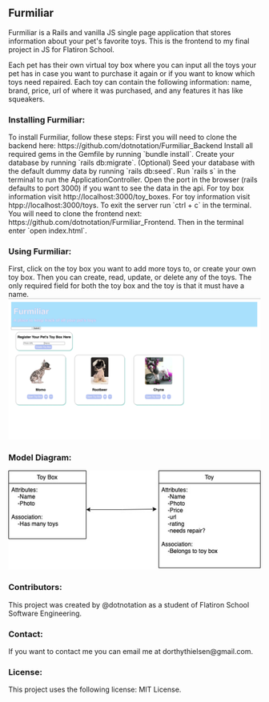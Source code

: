 <h2>Furmiliar</h2>
Furmiliar is a Rails and vanilla JS single page application that stores information about your pet's favorite toys. This is the frontend to my final project in JS for Flatiron School. 

Each pet has their own virtual toy box where you can input all the toys your pet has in case you want to purchase it again or if you want to know which toys need repaired. Each toy can contain the following information: name, brand, price, url of where it was purchased, and any features it has like squeakers.  

<h3>Installing Furmiliar:</h3>
To install Furmiliar, follow these steps:
First you will need to clone the backend here: https://github.com/dotnotation/Furmiliar_Backend
Install all required gems in the Gemfile by running `bundle install`. Create your database by running `rails db:migrate`. (Optional) Seed your database with the default dummy data by running `rails db:seed`. Run `rails s` in the terminal to run the ApplicationController. Open the port in the browser (rails defaults to port 3000) if you want to see the data in the api. For toy box information visit http://localhost:3000/toy_boxes. For toy information visit htpp://localhost:3000/toys. To exit the server run `ctrl + c` in the terminal. You will need to clone the frontend next: https://github.com/dotnotation/Furmiliar_Frontend. Then in the terminal enter `open index.html`. 

<h3>Using Furmiliar:</h3>
First, click on the toy box you want to add more toys to, or create your own toy box. Then you can create, read, update, or delete any of the toys. The only required field for both the toy box and the toy is that it must have a name. 
<img src="./public/FurmiliarJS.gif" alt="preview of website" >

<h3>Model Diagram:</h3>
<img src="/public/Furmiliar.jpeg" title="diagram of models for Furmiliar" alt="a diagram showing the relationship and attributes of the models for the Furmiliar project">

<h3>Contributors:</h3>
This project was created by @dotnotation as a student of Flatiron School Software Engineering.

<h3>Contact:</h3>
If you want to contact me you can email me at dorthythielsen@gmail.com. 

<h3>License:</h3>
This project uses the following license: MIT License.